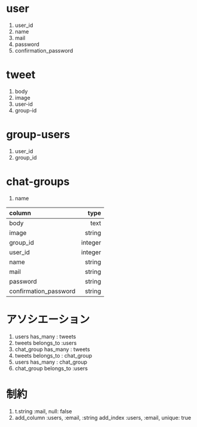 # user
1. user_id
2. name
3. mail
4. password
5. confirmation_password

# tweet
1. body
2. image
3. user-id
4. group-id

# group-users
1. user_id
2. group_id

# chat-groups
1. name

|column|type|
|:--|--:|
|body|text|
|image|string|
|group_id|integer|
|user_id|integer|
|name|string|
|mail|string|
|password|string|
|confirmation_password|string|

# アソシエーション
1. users has_many : tweets
2. tweets belongs_to :users
3. chat_group has_many : tweets
4. tweets belongs_to : chat_group
5. users has_many : chat_group
6. chat_group belongs_to :users

# 制約
1. t.string :mail, null: false
2.  add_column :users, :email, :string
    add_index :users, :email, unique: true